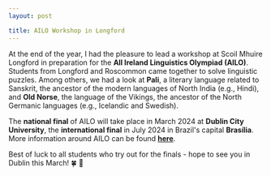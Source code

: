 ```yaml
---
layout: post

title: AILO Workshop in Longford
---
```


At the end of the year, I had the pleasure to lead a workshop at Scoil Mhuire Longford in preparation for the <strong>All Ireland Linguistics Olympiad (AILO)</strong>.
Students from Longford and Roscommon came together to solve linguistic puzzles. Among others, we had a look at <strong>Pali</strong>, a literary language related to Sanskrit, the ancestor of the 
modern languages of North India (e.g., Hindi), and <strong>Old Norse</strong>, the language of the Vikings, the ancestor of the North Germanic languages (e.g., Icelandic and Swedish). 

The <strong>national final</strong> of AILO will take place in March 2024 at <strong>Dublin City University</strong>, the <strong>international final</strong> in July 2024 in Brazil's capital <strong>Brasília</strong>. More information around AILO can be found <a href="https://ailo.adaptcentre.ie/" target="_blank" rel="noopener"><strong>here</strong></a>.

Best of luck to all students who try out for the finals - hope to see you in Dublin this March! 	&#127808; &#128221; 


